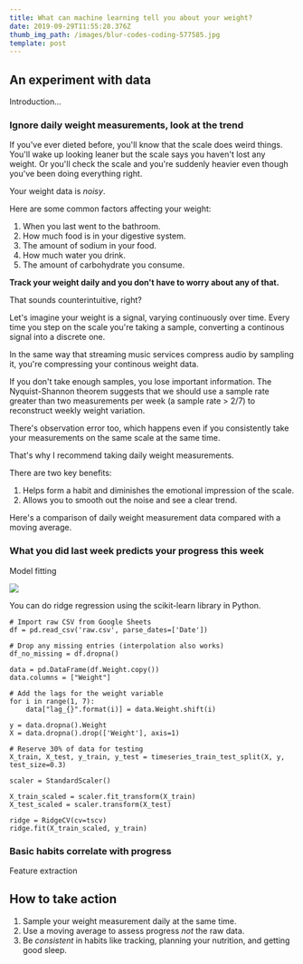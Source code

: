 ```yaml
---
title: What can machine learning tell you about your weight?
date: 2019-09-29T11:55:28.376Z
thumb_img_path: /images/blur-codes-coding-577585.jpg
template: post
---
```

## An experiment with data

Introduction...



### Ignore daily weight measurements, look at the trend

If you've ever dieted before, you'll know that the scale does weird things. You'll wake up looking leaner but the scale says you haven't lost any weight. Or you'll check the scale and you're suddenly heavier even though you've been doing everything right.

Your weight data is _noisy_.

Here are some common factors affecting your weight:

1. When you last went to the bathroom.
2. How much food is in your digestive system.
3. The amount of sodium in your food.
4. How much water you drink.
5. The amount of carbohydrate you consume.

__Track your weight daily and you don't have to worry about any of that.__

That sounds counterintuitive, right?

Let's imagine your weight is a signal, varying continuously over time. Every time you step on the scale you're taking a sample, converting a continous signal into a discrete one.

In the same way that streaming music services compress audio by sampling it, you're compressing your continous weight data.

If you don't take enough samples, you lose important information. The Nyquist-Shannon theorem suggests that we should use a sample rate greater than two measurements per week (a sample rate >  2/7) to reconstruct weekly weight variation.

There's observation error too, which happens even if you consistently take your measurements on the same scale at the same time.

That's why I recommend taking daily weight measurements.

There are two key benefits:
1. Helps form a habit and diminishes the emotional impression of the scale.
2. Allows you to smooth out the noise and see a clear trend.

Here's a comparison of daily weight measurement data compared with a moving average.

### What you did last week predicts your progress this week

Model fitting

![](/images/model.png)


You can do ridge regression using the scikit-learn library in Python.

```
# Import raw CSV from Google Sheets
df = pd.read_csv('raw.csv', parse_dates=['Date'])

# Drop any missing entries (interpolation also works)
df_no_missing = df.dropna()

data = pd.DataFrame(df.Weight.copy())
data.columns = ["Weight"]

# Add the lags for the weight variable
for i in range(1, 7):
    data["lag_{}".format(i)] = data.Weight.shift(i)

y = data.dropna().Weight
X = data.dropna().drop(['Weight'], axis=1)

# Reserve 30% of data for testing
X_train, X_test, y_train, y_test = timeseries_train_test_split(X, y, test_size=0.3)

scaler = StandardScaler()

X_train_scaled = scaler.fit_transform(X_train)
X_test_scaled = scaler.transform(X_test)

ridge = RidgeCV(cv=tscv)
ridge.fit(X_train_scaled, y_train)
```

### Basic habits correlate with progress

Feature extraction

## How to take action

1. Sample your weight measurement daily at the same time.
2. Use a moving average to assess progress _not_ the raw data.
3. Be _consistent_ in habits like tracking, planning your nutrition, and getting good sleep.
